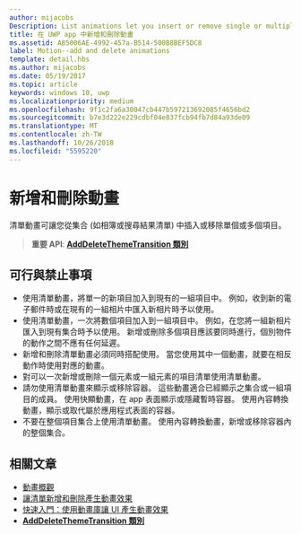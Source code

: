 ```yaml
---
author: mijacobs
Description: List animations let you insert or remove single or multiple items from a collection, such as a photo album or a list of search results.
title: 在 UWP app 中新增和刪除動畫
ms.assetid: A85006AE-4992-457a-B514-500B8BEF5DC8
label: Motion--add and delete animations
template: detail.hbs
ms.author: mijacobs
ms.date: 05/19/2017
ms.topic: article
keywords: windows 10, uwp
ms.localizationpriority: medium
ms.openlocfilehash: 9f1c2fa6a30047cb447b597213692085f4656bd2
ms.sourcegitcommit: b7e3d222e229cdbf04e837fcb94fb7d84a93de09
ms.translationtype: MT
ms.contentlocale: zh-TW
ms.lasthandoff: 10/26/2018
ms.locfileid: "5595220"
---
```

# <a name="add-and-delete-animations"></a>新增和刪除動畫



清單動畫可讓您從集合 (如相簿或搜尋結果清單) 中插入或移除單個或多個項目。

> **重要 API**: [**AddDeleteThemeTransition 類別**](https://msdn.microsoft.com/library/windows/apps/br243048)


## <a name="dos-and-donts"></a>可行與禁止事項


-   使用清單動畫，將單一的新項目加入到現有的一組項目中。 例如，收到新的電子郵件時或在現有的一組相片中匯入新相片時予以使用。
-   使用清單動畫，一次將數個項目加入到一組項目中。 例如，在您將一組新相片匯入到現有集合時予以使用。 新增或刪除多個項目應該要同時進行，個別物件的動作之間不應有任何延遲。
-   新增和刪除清單動畫必須同時搭配使用。 當您使用其中一個動畫，就要在相反動作時使用對應的動畫。
-   對可以一次新增或刪除一個元素或一組元素的項目清單使用清單動畫。
-   請勿使用清單動畫來顯示或移除容器。 這些動畫適合已經顯示之集合或一組項目的成員。 使用快顯動畫，在 app 表面顯示或隱藏暫時容器。 使用內容轉換動畫，顯示或取代屬於應用程式表面的容器。
-   不要在整個項目集合上使用清單動畫。 使用內容轉換動畫，新增或移除容器內的整個集合。



## <a name="related-articles"></a>相關文章

* [動畫概觀](https://msdn.microsoft.com/library/windows/apps/mt187350)
* [讓清單新增和刪除產生動畫效果](https://msdn.microsoft.com/library/windows/apps/xaml/jj649430)
* [快速入門：使用動畫庫讓 UI 產生動畫效果](https://msdn.microsoft.com/library/windows/apps/xaml/hh452703)
* [**AddDeleteThemeTransition 類別**](https://msdn.microsoft.com/library/windows/apps/br243048)

 

 




